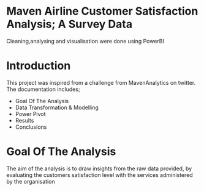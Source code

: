 # Maven Airline Customer Satisfaction Analysis; A Survey Data
Cleaning,analysing and visualisation were done using PowerBI
# Introduction
This project was inspired from a challenge from MavenAnalytics on twitter.
The documentation includes;
   * Goal Of The Analysis
   * Data Transformation & Modelling
   * Power Pivot
   * Results
   * Conclusions
# Goal Of The Analysis
The aim of the analysis is to draw insights from the raw data provided, by evaluating the customers satisfaction level with the services administered by the organisation
